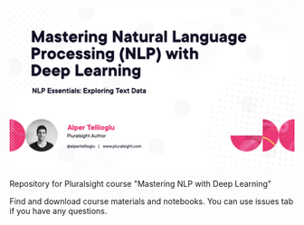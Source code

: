 ![cover-img](cover.jpeg)

Repository for Pluralsight course "Mastering NLP with Deep Learning"

Find and download course materials and notebooks. You can use issues tab if you have any questions.
